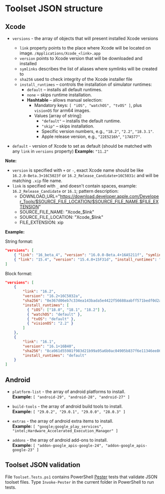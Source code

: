 # Toolset JSON structure

## Xcode

- `versions` - the array of objects that will present installed Xcode versions  
  - `link` property points to the place where Xcode will be located on image. `/Applications/Xcode_<link>.app`  
  - `version` points to Xcode version that will be downloaded and installed
  - `symlinks` describes the list of aliases where symlinks will be created to
  - `sha256` used to check integrity of the Xcode installer file
  - `install_runtimes` – controls the installation of simulator runtimes:
    - `default` – installs all default runtimes.
    - `none` – skips runtime installation.
    - **Hashtable** – allows manual selection:
      - Mandatory keys: `[ "iOS", "watchOS", "tvOS" ]`, plus `visionOS` for arm64 images.
      - Values [array of string]:  
        - `"default"` – installs the default runtime.  
        - `"skip"` – skips installation.  
        - Specific version numbers, e.g., `"18.2"`, `"2.2"`, `"18.3.1"`.
        - Apple release version, e.g., `"22E5216h"`, `"17A577"`.

- `default` - version of Xcode to set as default (should be matched with any `link` in `versions` property)
    **Example:** `"11.2"`  

**Note:**

- `version` is specified with `+` or `-`, exact Xcode name should be like `16.2.0-Beta.3+16C5023f` or `16.2_Release_Candidate+16C5031c` and will be matching `.xip` file name.
- `link` is specified with `_` and doesn't contain spaces, example: `16.2_Release_Candidate` or `16.1`; pattern description:
  - DOWNLOAD_URL="https://download.developer.apple.com/Developer_Tools/$SOURCE_FILE_LOCATION/$SOURCE_FILE_NAME.$FILE_EXTENSION"
  - SOURCE_FILE_NAME: "Xcode_$link"
  - SOURCE_FILE_LOCATION: "Xcode_$link"
  - FILE_EXTENSION: xip

**Example:**

String format:

```json
"versions": [
    { "link": "16_beta_4", "version": "16.0.0-Beta.4+16A5211f", "symlinks": ["16.0"], "install_runtimes": "none", "sha256": "4270cd8021b2f7f512ce91bfc4423b25bccab36cdab21834709d798c8daade72"},
    { "link": "15.4", "version": "15.4.0+15F31d", "install_runtimes": "default", "sha256": "82d3d61804ff3f4c7c82085e91dc701037ddaa770e542848b2477e22f4e8aa7a"}
]
```

Block format:

```json
"versions": [
    {
        "link": "16.2",
        "version": "16.2+16C5032a",
        "sha256": "0e367d06eb7c334ea143bada5e4422f56688aabff571bedf0d2ad9434b7290de",
        "install_runtimes": [
          { "iOS": ["18.0", "18.1", "18.2"] },
          { "watchOS": "default" },
          { "tvOS": "default" },
          { "visionOS": "2.2" }
        ]
    },
    {
        "link": "16.1",
        "version": "16.1+16B40",
        "sha256": "8ca961d55981f983d21b99a95a6b0ac04905b837f6e11346ee86d28f12afe720",
        "install_runtimes": "default"
    }
]
```

## Android

- `platform-list` - the array of android platforms to install.  
    **Example:** `[ "android-29", "android-28", "android-27" ]`  

- `build-tools` - the array of android build tools to install.  
    **Example:** `[ "29.0.2", "29.0.1", "29.0.0", "28.0.3" ]`  

- `extras` - the array of android extra items to install.  
    **Example:** `[ "google;google_play_services", "intel;Hardware_Accelerated_Execution_Manager" ]`  

- `addons` - the array of android add-ons to install.  
    **Example:** `[ "addon-google_apis-google-24", "addon-google_apis-google-23" ]`  

## Toolset JSON validation

File `Toolset.Tests.ps1` contains PowerShell [Pester](https://github.com/Pester/Pester) tests that validate JSON toolset files.
Type `Invoke-Pester` in the current folder in PowerShell to run tests.
